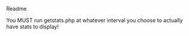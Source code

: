 ﻿Readme

You MUST run getstats.php at whatever interval you choose to actually have stats to display!
